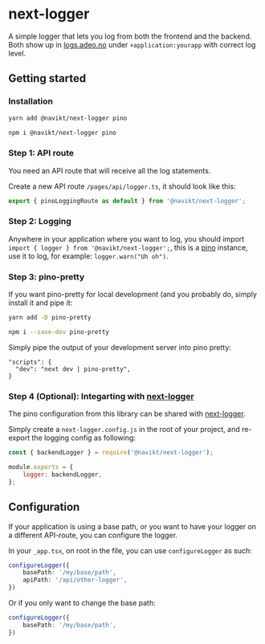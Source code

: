 # next-logger

A simple logger that lets you log from both the frontend and the backend. Both show up in [logs.adeo.no](https://logs.adeo.no) under `+application:yourapp` with correct log level.

## Getting started

### Installation

```bash
yarn add @navikt/next-logger pino
```

```bash
npm i @navikt/next-logger pino
```

### Step 1: API route
You need an API route that will receive all the log statements.

Create a new API route `/pages/api/logger.ts`, it should look like this:

```ts
export { pinoLoggingRoute as default } from '@navikt/next-logger';
```

### Step 2: Logging

Anywhere in your application where you want to log, you should import `import { logger } from '@navikt/next-logger';`, this is a [pino](https://github.com/pinojs/pino/blob/master/docs/api.md#logger) instance, use it to log, for example: `logger.warn("Uh oh")`.

### Step 3: pino-pretty

If you want pino-pretty for local development (and you probably do, simply install it and pipe it:

```bash
yarn add -D pino-pretty
```

```bash
npm i --save-dev pino-pretty
```

Simply pipe the output of your development server into pino pretty:

```
"scripts": {
  "dev": "next dev | pino-pretty",
}
```

### Step 4 (Optional): Integarting with [next-logger](https://www.npmjs.com/package/next-logger)

The pino configuration from this library can be shared with [next-logger](https://www.npmjs.com/package/next-logger).

Simply create a `next-logger.config.js` in the root of your project, and re-export the logging config as following:

```js
const { backendLogger } = require('@navikt/next-logger');

module.exports = {
    logger: backendLogger,
};
```

## Configuration

If your application is using a base path, or you want to have your logger on a different API-route, you can configure the logger.

In your `_app.tsx`, on root in the file, you can use `configureLogger` as such:

```ts
configureLogger({
    basePath: '/my/base/path',
    apiPath: '/api/other-logger',
})
```

Or if you only want to change the base path:

```ts
configureLogger({
    basePath: '/my/base/path',
})
```
